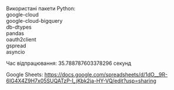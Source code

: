 Використані пакети Python:  
google-cloud  
google-cloud-bigquery  
db-dtypes  
pandas  
oauth2client  
gspread  
asyncio  


Час відпрацювання: 35.788787603378296 секунд  

Google Sheets: https://docs.google.com/spreadsheets/d/1dO__9R-6IG4X4Z9H7x05SUQATzP-I_jKbk2ja-HY-VQ/edit?usp=sharing
